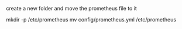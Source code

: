 create a new folder and move the prometheus file to it

mkdir -p /etc/prometheus
mv config/prometheus.yml /etc/prometheus

